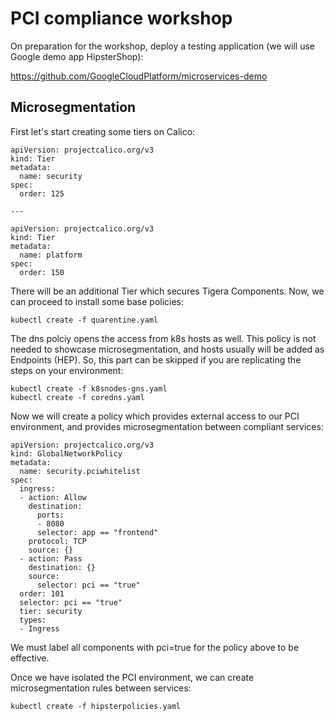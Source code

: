 # PCI compliance workshop

On preparation for the workshop, deploy a testing application (we will use Google demo app HipsterShop):

https://github.com/GoogleCloudPlatform/microservices-demo

## Microsegmentation

First let's start creating some tiers on Calico:

```
apiVersion: projectcalico.org/v3
kind: Tier
metadata:
  name: security
spec:
  order: 125

---

apiVersion: projectcalico.org/v3
kind: Tier
metadata:
  name: platform
spec:
  order: 150
```

There will be an additional Tier which secures Tigera Components. Now, we can proceed to install some base policies:

```
kubectl create -f quarentine.yaml
```

The dns polciy opens the access from k8s hosts as well. This policy is not needed to showcase microsegmentation, and hosts usually will be added as Endpoints (HEP). So, this part can be skipped if you are replicating the steps on your environment:

```
kubectl create -f k8snodes-gns.yaml
kubectl create -f coredns.yaml
```

Now we will create a policy which provides external access to our PCI environment, and provides microsegmentation between compliant services:

```  
apiVersion: projectcalico.org/v3
kind: GlobalNetworkPolicy
metadata:
  name: security.pciwhitelist
spec:
  ingress:
  - action: Allow
    destination:
      ports:
      - 8080
      selector: app == "frontend"
    protocol: TCP
    source: {}
  - action: Pass
    destination: {}
    source:
      selector: pci == "true"
  order: 101
  selector: pci == "true"
  tier: security
  types:
  - Ingress
```

We must label all components with pci=true for the policy above to be effective.

Once we have isolated the PCI environment, we can create microsegmentation rules between services:

```
kubectl create -f hipsterpolicies.yaml
```


  
  
  
